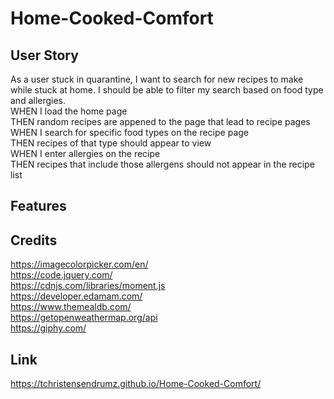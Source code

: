 # Home-Cooked-Comfort
## User Story
As a user stuck in quarantine, I want to search for new recipes to make while stuck at home. I should be able to filter my search based on food type and allergies.
<br>
WHEN I load the home page
<br>
THEN random recipes are appened to the page that lead to recipe pages
<br>
WHEN I search for specific food types on the recipe page
<br>
THEN recipes of that type should appear to view
<br>
WHEN I enter allergies on the recipe
<br>
THEN recipes that include those allergens should not appear in the recipe list
<br>
## Features
## Credits
https://imagecolorpicker.com/en/
<br>
https://code.jquery.com/
<br>
https://cdnjs.com/libraries/moment.js
<br>
https://developer.edamam.com/
<br>
https://www.themealdb.com/
<br>
https://getopenweathermap.org/api
<br>
https://giphy.com/
## Link
https://tchristensendrumz.github.io/Home-Cooked-Comfort/
